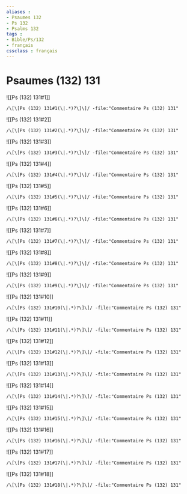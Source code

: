 ```yaml
---
aliases : 
- Psaumes 132
- Ps 132
- Psalms 132
tags : 
- Bible/Ps/132
- français
cssclass : français
---
```


# Psaumes (132) 131

![[Ps (132) 131#1]]

```query
/\[\[Ps (132) 131#1(\|.*)?\]\]/ -file:"Commentaire Ps (132) 131"
```

![[Ps (132) 131#2]]

```query
/\[\[Ps (132) 131#2(\|.*)?\]\]/ -file:"Commentaire Ps (132) 131"
```

![[Ps (132) 131#3]]

```query
/\[\[Ps (132) 131#3(\|.*)?\]\]/ -file:"Commentaire Ps (132) 131"
```

![[Ps (132) 131#4]]

```query
/\[\[Ps (132) 131#4(\|.*)?\]\]/ -file:"Commentaire Ps (132) 131"
```

![[Ps (132) 131#5]]

```query
/\[\[Ps (132) 131#5(\|.*)?\]\]/ -file:"Commentaire Ps (132) 131"
```

![[Ps (132) 131#6]]

```query
/\[\[Ps (132) 131#6(\|.*)?\]\]/ -file:"Commentaire Ps (132) 131"
```

![[Ps (132) 131#7]]

```query
/\[\[Ps (132) 131#7(\|.*)?\]\]/ -file:"Commentaire Ps (132) 131"
```

![[Ps (132) 131#8]]

```query
/\[\[Ps (132) 131#8(\|.*)?\]\]/ -file:"Commentaire Ps (132) 131"
```

![[Ps (132) 131#9]]

```query
/\[\[Ps (132) 131#9(\|.*)?\]\]/ -file:"Commentaire Ps (132) 131"
```

![[Ps (132) 131#10]]

```query
/\[\[Ps (132) 131#10(\|.*)?\]\]/ -file:"Commentaire Ps (132) 131"
```

![[Ps (132) 131#11]]

```query
/\[\[Ps (132) 131#11(\|.*)?\]\]/ -file:"Commentaire Ps (132) 131"
```

![[Ps (132) 131#12]]

```query
/\[\[Ps (132) 131#12(\|.*)?\]\]/ -file:"Commentaire Ps (132) 131"
```

![[Ps (132) 131#13]]

```query
/\[\[Ps (132) 131#13(\|.*)?\]\]/ -file:"Commentaire Ps (132) 131"
```

![[Ps (132) 131#14]]

```query
/\[\[Ps (132) 131#14(\|.*)?\]\]/ -file:"Commentaire Ps (132) 131"
```

![[Ps (132) 131#15]]

```query
/\[\[Ps (132) 131#15(\|.*)?\]\]/ -file:"Commentaire Ps (132) 131"
```

![[Ps (132) 131#16]]

```query
/\[\[Ps (132) 131#16(\|.*)?\]\]/ -file:"Commentaire Ps (132) 131"
```

![[Ps (132) 131#17]]

```query
/\[\[Ps (132) 131#17(\|.*)?\]\]/ -file:"Commentaire Ps (132) 131"
```

![[Ps (132) 131#18]]

```query
/\[\[Ps (132) 131#18(\|.*)?\]\]/ -file:"Commentaire Ps (132) 131"
```

